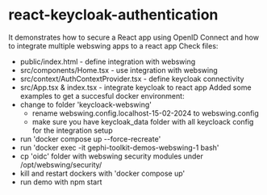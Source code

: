 # react-keycloak-authentication

It demonstrates how to secure a React app using OpenID Connect and how to integrate multiple webswing apps to a react app
Check files:
- public/index.html - define integration with webswing
- src/components/Home.tsx - use integration with webswing
- src/context/AuthContextProvider.tsx - define keycloak connectivity 
- src/App.tsx & index.tsx - integrate keycloak to react app 
Added some examples to get a succesful docker environment:
- change to folder 'keycloack-webswing' 
    - rename webswing.config.localhost-15-02-2024 to webswing.config
    - make sure you have keycloak_data folder with all keycloack config for the integration setup 
- run 'docker compose up --force-recreate'
- run 'docker exec -it gephi-toolkit-demos-webswing-1 bash'
- cp 'oidc' folder with webswing security modules under /opt/webswing/security/
- kill and restart dockers with 'docker compose up'
- run demo with npm start 
